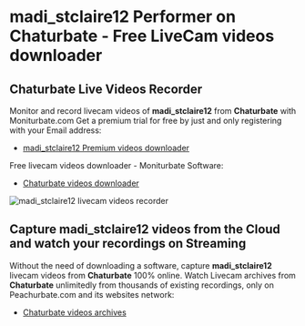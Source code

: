 # madi_stclaire12 Performer on Chaturbate - Free LiveCam videos downloader

## Chaturbate Live Videos Recorder

Monitor and record livecam videos of **madi_stclaire12** from **Chaturbate** with Moniturbate.com
Get a premium trial for free by just and only registering with your Email address:
* [madi_stclaire12 Premium videos downloader](https://moniturbate.com/request-demo-licence-key.html)

Free livecam videos downloader - Moniturbate Software:
* [Chaturbate videos downloader](https://moniturbate.com/moniturbate-download-software.html)

![madi_stclaire12 livecam videos recorder](https://peachurnet.com/templates/moniturbate-software.png)


## Capture madi_stclaire12 videos from the Cloud and watch your recordings on Streaming

Without the need of downloading a software, capture **madi_stclaire12** livecam videos from **Chaturbate** 100% online.
Watch Livecam archives from **Chaturbate** unlimitedly from thousands of existing recordings, only on Peachurbate.com and its websites network:
* [Chaturbate videos archives](https://peachurnet.com/)